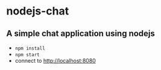 # nodejs-chat
## A simple chat application using nodejs

- ```npm install```
- ```npm start```
- connect to [http://localhost:8080](http://localhost:8080)
